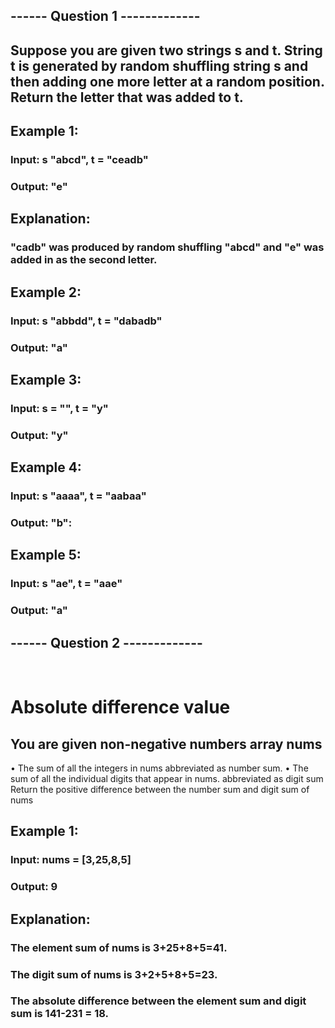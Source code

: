 ## ------ Question 1 -------------
## Suppose you are given two strings s and t. String t is generated by random shuffling string s and then adding one more letter at a random position. Return the letter that was added to t.
## Example 1:
### Input: s "abcd", t = "ceadb"
### Output: "e"
## Explanation:
### "cadb" was produced by random shuffling "abcd" and "e" was added in as the second letter.
## Example 2:
### Input: s "abbdd", t = "dabadb"
### Output: "a"
## Example 3:
### Input: s = "", t = "y"
### Output: "y"
## Example 4:
### Input: s "aaaa", t = "aabaa"
### Output: "b":
## Example 5:
### Input: s "ae", t = "aae"
### Output: "a"

## ------ Question 2 -------------
﻿
# Absolute difference value
## You are given non-negative numbers array nums
• The sum of all the integers in nums abbreviated as number sum.
• The sum of all the individual digits that appear in nums. abbreviated as digit sum Return the positive difference between the number sum and digit sum of nums
## Example 1:
### Input: nums = [3,25,8,5]
### Output: 9
## Explanation:
### The element sum of nums is 3+25+8+5=41.
### The digit sum of nums is 3+2+5+8+5=23.
### The absolute difference between the element sum and digit sum is 141-231 = 18.
